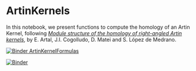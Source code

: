 # ArtinKernels
In this notebook, we present functions to compute the homology of an Artin Kernel, following [*Module structure of the homology of right-angled Artin kernels*](https://arxiv.org/abs/2002.00279), by E. Artal, J.I. Cogolludo, D. Matei and S. López de Medrano.

[![Binder](https://mybinder.org/badge_logo.svg) ArtinKernelFormulas](https://mybinder.org/v2/gh/enriqueartal/ArtinKernels/master?filepath=ArtinKernelFormulas.ipynb)

[![Binder](https://mybinder.org/badge_logo.svg)](https://mybinder.org/v2/gh/enriqueartal/ArtinKernels/master?filepath=ArtinKernelFormulasF3.ipynb)

